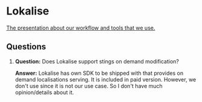 # Lokalise

[The presentation about our workflow and tools that we use.](Lokalise.pdf)

## Questions
1. **Question:** Does Lokalise support stings on demand modification?

   **Answer:** Lokalise has own SDK to be shipped with that provides on demand localisations serving. 
   It is included in paid version. However, we don't use since it is not our use case. 
   So I don't have much opinion/details about it.   

